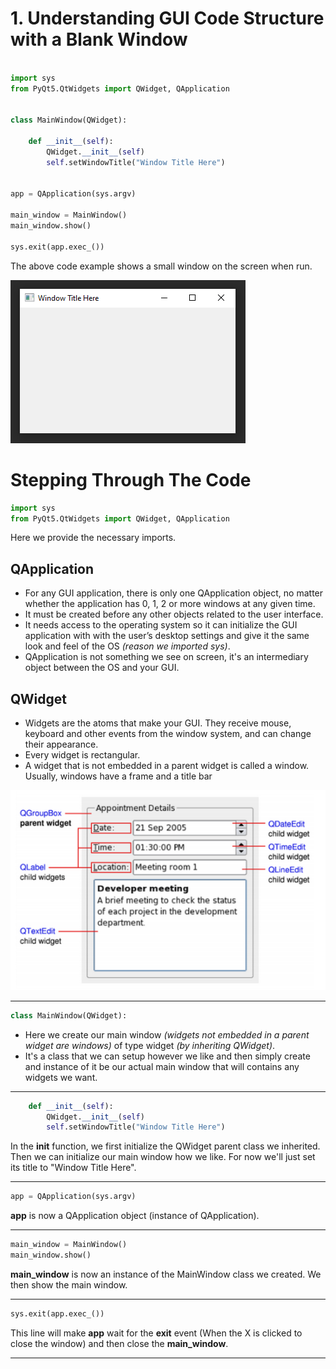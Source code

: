 # 1. Understanding GUI Code Structure with a Blank Window

```python

import sys
from PyQt5.QtWidgets import QWidget, QApplication


class MainWindow(QWidget):

    def __init__(self):
        QWidget.__init__(self)
        self.setWindowTitle("Window Title Here")


app = QApplication(sys.argv)

main_window = MainWindow()
main_window.show()

sys.exit(app.exec_())

```

The above code example shows a small window on the screen when run.

![Blank Window](https://github.com/Michael-M-Mike/PyQt5/blob/master/blank-window.PNG)

# Stepping Through The Code

```python
import sys
from PyQt5.QtWidgets import QWidget, QApplication
```

Here we provide the necessary imports. 

## QApplication 
- For any GUI application, there is only one QApplication object, no matter whether the application has 0, 1, 2 or more windows at any given time.
- It must be created before any other objects related to the user interface.
- It needs access to the operating system so it can initialize the GUI application with with the user’s desktop settings and give it the same look and feel of the OS *(reason we imported sys)*.
- QApplication is not something we see on screen, it's an intermediary object between the OS and your GUI.

## QWidget
- Widgets are the atoms that make your GUI. They receive mouse, keyboard and other events from the window system, and can change their appearance.
- Every widget is rectangular. 
- A widget that is not embedded in a parent widget is called a window. Usually, windows have a frame and a title bar

![Widgets](https://github.com/Michael-M-Mike/PyQt5/blob/master/widgets.PNG)

________________________________________________________________________________________________________________________________________

```python
class MainWindow(QWidget):
```

- Here we create our main window *(widgets not embedded in a parent widget are windows)* of type widget *(by inheriting QWidget)*. 
- It's a class that we can setup however we like and then simply create and instance of it be our actual main window that will contains any widgets we want.
________________________________________________________________________________________________________________________________________

```python
    def __init__(self):
        QWidget.__init__(self)
        self.setWindowTitle("Window Title Here")
```

In the __init__ function, we first initialize the QWidget parent class we inherited. Then we can initialize our main window how we like. For now we'll just set its title to "Window Title Here".

________________________________________________________________________________________________________________________________________

```python
app = QApplication(sys.argv)
```

__app__ is now a QApplication object (instance of QApplication). 

________________________________________________________________________________________________________________________________________

```python
main_window = MainWindow()
main_window.show()
```

__main_window__ is now an instance of the MainWindow class we created. We then show the main window. 

________________________________________________________________________________________________________________________________________

```python
sys.exit(app.exec_())
```
This line will make __app__ wait for the **exit** event (When the X is clicked to close the window) and then close the __main_window__.

________________________________________________________________________________________________________________________________________





















